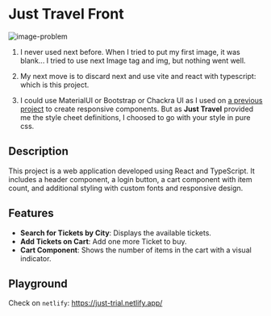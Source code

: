 # Just Travel Front

![image-problem](https://github.com/user-attachments/assets/593da14a-af1f-4fb3-98d8-c5efe1cd9cd1)
1. I never used next before. When I tried to put my first image, it was blank... I tried to use next Image tag and img, but nothing went well.

2. My next move is to discard next and use vite and react with typescript: which is this project.

3. I could use MaterialUI or Bootstrap or Chackra UI as I used on [a previous project](https://github.com/twygo-trial/twygo-select-front) 
to create responsive components. But as **Just Travel** provided me the style cheet definitions, I choosed to go with your style in pure css.

## Description

This project is a web application developed using React and TypeScript. It includes a header component, a login button, a cart component with item count, and additional styling with custom fonts and responsive design.

## Features

- **Search for Tickets by City**: Displays the available tickets.
- **Add Tickets on Cart**: Add one more Ticket to buy.
- **Cart Component**: Shows the number of items in the cart with a visual indicator.

## Playground

Check on `netlify`: https://just-trial.netlify.app/
